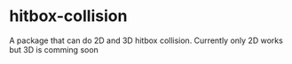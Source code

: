 # hitbox-collision
 A package that can do 2D and 3D hitbox collision. Currently only 2D works but 3D is comming soon
